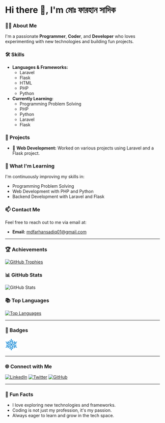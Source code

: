 # Hi there 👋, I'm মোঃ ফারহান সাদিক

### 👨‍💻 About Me
I'm a passionate **Programmer**, **Coder**, and **Developer** who loves experimenting with new technologies and building fun projects.


### 🛠️ Skills
- **Languages & Frameworks:** 
  - Laravel
  - Flask
  - HTML
  - PHP
  - Python
- **Currently Learning:** 
  - Programming Problem Solving
  - PHP
  - Python
  - Laravel
  - Flask

### 🚀 Projects
- 🔭 **Web Development:** Worked on various projects using Laravel and a Flask project.

### 🌱 What I'm Learning
I'm continuously improving my skills in:
- Programming Problem Solving 
- Web Development with PHP and Python
- Backend Development with Laravel and Flask

### 📫 Contact Me
Feel free to reach out to me via email at:
- **Email:** mdfarhansadiq01@gmail.com

---


### 🏆 Achievements
[![GitHub Trophies](https://github-profile-trophy.vercel.app/?username=mdfarhansadiq&theme=nightowl)](https://github.com/ryo-ma/github-profile-trophy)

### 📊 GitHub Stats
![GitHub Stats](https://github-readme-stats.vercel.app/api?username=mdfarhansadiq&show_icons=true&theme=nightowl)

### 📚 Top Languages
[![Top Languages](https://github-readme-stats.vercel.app/api/top-langs/?username=mdfarhansadiq&layout=compact&theme=nightowl)](https://github.com/anuraghazra/github-readme-stats)

---

### 🏅 Badges
<a href='https://archiveprogram.github.com/'><img src='https://raw.githubusercontent.com/acervenky/animated-github-badges/master/assets/acbadge.gif' width='40' height='40'></a>

---

### 🌐 Connect with Me
[![LinkedIn](https://img.shields.io/badge/LinkedIn-blue?style=for-the-badge&logo=linkedin)](https://www.linkedin.com/in/mdfarhansadiq)
[![Twitter](https://img.shields.io/badge/Twitter-blue?style=for-the-badge&logo=twitter)](https://twitter.com/mdfarhansadiq)
[![GitHub](https://img.shields.io/badge/GitHub-black?style=for-the-badge&logo=github)](https://github.com/mdfarhansadiq)

---

### 🎨 Fun Facts
- I love exploring new technologies and frameworks.
- Coding is not just my profession, it's my passion.
- Always eager to learn and grow in the tech space.

